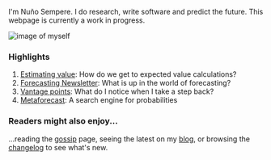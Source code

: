 I'm Nu&#xF1;o Sempere. I do research, write software and predict the future. This webpage is currently a work in progress.

<img src="https://i.imgur.com/rvwA0Wr.jpg" alt="image of myself" class="img-frontpage-center"> 

### Highlights

1. [Estimating value](https://forum.effectivealtruism.org/s/AbrRsXM2PrCrPShuZ): How do we get to expected value calculations?
2. [Forecasting Newsletter](https://forecasting.substack.com/): What is up in the world of forecasting?
3. [Vantage points](https://forum.effectivealtruism.org/s/XbCaYR3QfDaeuJ4By): What do I notice when I take a step back?
4. [Metaforecast](https://metaforecast.org/): A search engine for probabilities

### Readers might also enjoy...

...reading the [gossip](/gossip) page, seeing the latest on my [blog](https://nunosempere.com/blog/), or browsing the [changelog](/changelog) to see what's new.

